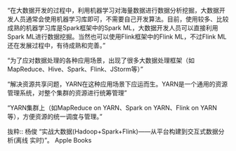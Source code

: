 “在大数据开发的过程中，利用机器学习对海量数据进行数据分析挖掘，大数据开发人员通常会使用机器学习库即可，不需要自己开发算法。目前，使用较多、比较成熟的机器学习库是Spark框架中的Spark ML，大数据开发人员可以直接利用Spark ML进行数据挖掘。当然也可以使用Flink框架中的Flink ML，不过Flink ML还在发展过程中，有待成熟和完善。”

“为了应对数据处理的各种应用场景，出现了很多大数据处理框架（如MapReduce、Hive、Spark、Flink、JStorm等）”

“解决资源共享问题，YARN在这种应用场景下应运而生。YARN是一个通用的资源管理系统，对整个集群的资源进行统筹管理”

“YARN集群上（如MapReduce on YARN、Spark on YARN、Flink on YARN等），方便资源的统一调度与管理。”

抜粋:: 杨俊  “实战大数据(Hadoop+Spark+Flink)——从平台构建到交互式数据分析(离线 实时)”。 Apple Books  
